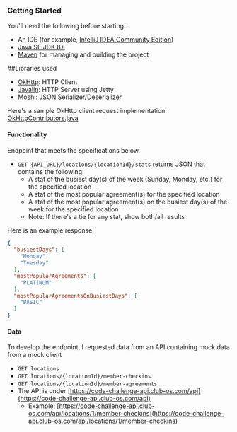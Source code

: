 

### Getting Started

You'll need the following before starting:
* An IDE (for example, [IntelliJ IDEA Community Edition](https://www.jetbrains.com/idea/download))
* [Java SE JDK 8+](https://www.oracle.com/technetwork/java/javase/downloads/jdk8-downloads-2133151.html)
* [Maven](https://maven.apache.org/install.html) for managing and building the project

##Libraries used

* [OkHttp](https://github.com/square/okhttp): HTTP Client
* [Javalin](https://javalin.io/): HTTP Server using Jetty
* [Moshi](https://github.com/square/moshi): JSON Serializer/Deserializer

Here's a sample OkHttp client request implementation: [OkHttpContributors.java](https://github.com/square/okhttp/blob/master/samples/simple-client/src/main/java/okhttp3/sample/OkHttpContributors.java)

#### Functionality

Endpoint that meets the specifications below. 

* `GET {API_URL}/locations/{locationId}/stats` returns JSON that contains the following:
    * A stat of the busiest day(s) of the week (Sunday, Monday, etc.) for the specified location
    * A stat of the most popular agreement(s) for the specified location
    * A stat of the most popular agreement(s) on the busiest day(s) of the week for the specified location
    * Note: If there's a tie for any stat, show both/all results

Here is an example response:

```json
{
  "busiestDays": [
    "Monday",
    "Tuesday"
  ],
  "mostPopularAgreements": [
    "PLATINUM"
  ],
  "mostPopularAgreementsOnBusiestDays": [
    "BASIC"
  ]
}
```

#### Data

To develop the endpoint, I requested data from an API containing mock data from a mock client

* `GET locations`
* `GET locations/{locationId}/member-checkins`
* `GET locations/{locationId}/member-agreements`
* The API is under [https://code-challenge-api.club-os.com/api](https://code-challenge-api.club-os.com/api)
    * Example: [https://code-challenge-api.club-os.com/api/locations/1/member-checkins](https://code-challenge-api.club-os.com/api/locations/1/member-checkins)
    



